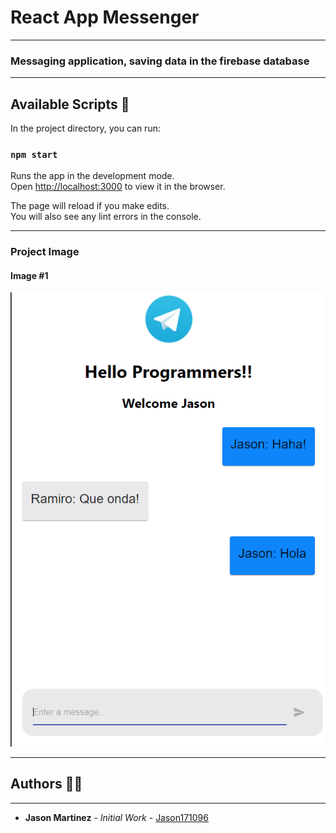 # React App Messenger
----------

### Messaging application, saving data in the firebase database

----------
## Available Scripts 🤖

In the project directory, you can run:

### `npm start`

Runs the app in the development mode.\
Open [http://localhost:3000](http://localhost:3000) to view it in the browser.

The page will reload if you make edits.\
You will also see any lint errors in the console.

----------
### Project Image

#### Image #1
![](https://github.com/Jason171096/Messenger/blob/main/img1.png?raw=true)


------------

## Authors 👨‍💻
------------
- **Jason Martinez** - *Initial Work* - [Jason171096](https://github.com/Jason171096)
